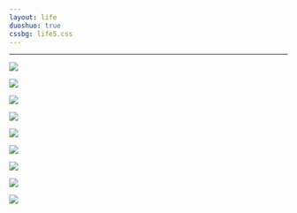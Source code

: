 ```yaml
---
layout: life
duoshuo: true
cssbg: life5.css
---      
```


----------

![](/images/ziRes/9.jpg)

![](/images/ziRes/7.jpg)

![](/images/ziRes/10.jpg)

![](/images/ziRes/5.jpg)

![](/images/ziRes/4.jpg)

![](/images/ziRes/3.jpg)

![](/images/ziRes/2.jpg)

![](/images/ziRes/1.jpg)

![](/images/ziRes/8.jpg)
 
